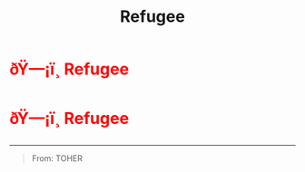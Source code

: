 ﻿---
lang: en-US
title: Refugee
prev: Parasite
next: 
---
# <font color="red">ðŸ—¡ï¸ <b>Refugee</b></font> <Badge text="Madmate" type="tip" vertical="middle"/>
# <font color="red">ðŸ—¡ï¸ <b>Refugee</b></font> <Badge text="Madmate" type="tip" vertical="middle"/>
---

> From: TOHER

